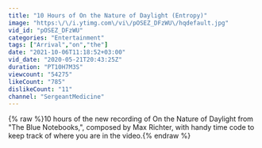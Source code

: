 ```yaml
---
title: "10 Hours of On the Nature of Daylight (Entropy)"
image: "https:\/\/i.ytimg.com\/vi\/pOSEZ_DFzWU\/hqdefault.jpg"
vid_id: "pOSEZ_DFzWU"
categories: "Entertainment"
tags: ["Arrival","on","the"]
date: "2021-10-06T11:18:52+03:00"
vid_date: "2020-05-21T20:43:25Z"
duration: "PT10H7M3S"
viewcount: "54275"
likeCount: "785"
dislikeCount: "11"
channel: "SergeantMedicine"
---
```

{% raw %}10 hours of the new recording of On the Nature of Daylight from &quot;The Blue Notebooks,&quot;, composed by Max Richter, with handy time code to keep track of where you are in the video.{% endraw %}
